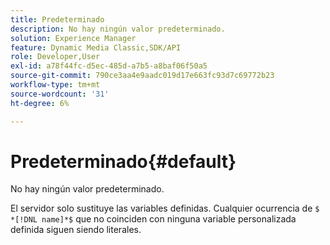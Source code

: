 ```yaml
---
title: Predeterminado
description: No hay ningún valor predeterminado.
solution: Experience Manager
feature: Dynamic Media Classic,SDK/API
role: Developer,User
exl-id: a78f44fc-d5ec-485d-a7b5-a8baf06f50a5
source-git-commit: 790ce3aa4e9aadc019d17e663fc93d7c69772b23
workflow-type: tm+mt
source-wordcount: '31'
ht-degree: 6%

---
```


# Predeterminado{#default}

No hay ningún valor predeterminado.

El servidor solo sustituye las variables definidas. Cualquier ocurrencia de `$ *[!DNL name]*$` que no coinciden con ninguna variable personalizada definida siguen siendo literales.
